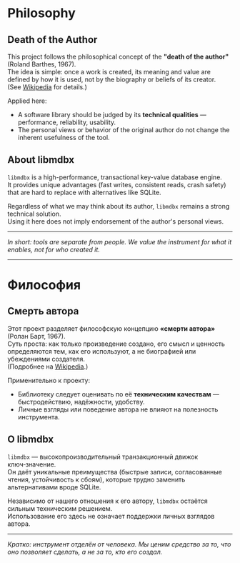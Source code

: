 # Philosophy

## Death of the Author

This project follows the philosophical concept of the **"death of the author"** (Roland Barthes, 1967).  
The idea is simple: once a work is created, its meaning and value are defined by how it is used, not by the biography or beliefs of its creator.  
(See [Wikipedia](https://en.wikipedia.org/wiki/The_Death_of_the_Author) for details.)

Applied here:  
- A software library should be judged by its **technical qualities** — performance, reliability, usability.  
- The personal views or behavior of the original author do not change the inherent usefulness of the tool.  

## About libmdbx

`libmdbx` is a high-performance, transactional key-value database engine.  
It provides unique advantages (fast writes, consistent reads, crash safety) that are hard to replace with alternatives like SQLite.  

Regardless of what we may think about its author, `libmdbx` remains a strong technical solution.  
Using it here does not imply endorsement of the author's personal views.

---

*In short: tools are separate from people. We value the instrument for what it enables, not for who created it.*

---

# Философия

## Смерть автора

Этот проект разделяет философскую концепцию **«смерти автора»** (Ролан Барт, 1967).  
Суть проста: как только произведение создано, его смысл и ценность определяются тем, как его используют, а не биографией или убеждениями создателя.  
(Подробнее на [Wikipedia](https://ru.wikipedia.org/wiki/%D0%A1%D0%BC%D0%B5%D1%80%D1%82%D1%8C_%D0%B0%D0%B2%D1%82%D0%BE%D1%80%D0%B0).)

Применительно к проекту:  
- Библиотеку следует оценивать по её **техническим качествам** — быстродействию, надёжности, удобству.  
- Личные взгляды или поведение автора не влияют на полезность инструмента.  

## О libmdbx

`libmdbx` — высокопроизводительный транзакционный движок ключ‑значение.  
Он даёт уникальные преимущества (быстрые записи, согласованные чтения, устойчивость к сбоям), которые трудно заменить альтернативами вроде SQLite.  

Независимо от нашего отношения к его автору, `libmdbx` остаётся сильным техническим решением.  
Использование его здесь не означает поддержки личных взглядов автора.

---

*Кратко: инструмент отделён от человека. Мы ценим средство за то, что оно позволяет сделать, а не за то, кто его создал.*

